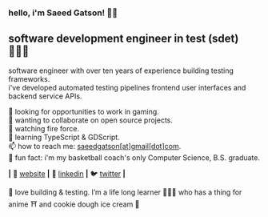 ### hello, i'm Saeed Gatson! 👋🏾

## software development engineer in test (sdet) 👨🏾‍💻
software engineer with over ten years of experience building testing frameworks. <br>
i've developed automated testing pipelines frontend user interfaces and backend service APIs. 

👀 looking for opportunities to work in gaming. <br>
👯 wanting to collaborate on open source projects. <br>
🎥 watching fire force. <br>
🧠 learning TypeScript & GDScript. <br>
📫 how to reach me: [saeedgatson[at]gmail[dot]com][email]. <br>
🎉 fun fact: i'm my basketball coach's only Computer Science, B.S. graduate. <br>

**|** 🏡 [website][website] **|** 👔 [linkedin][linkedin] **|** 🐦 [twitter][twitter] **|**
<!---
 **|** 📦 [npm][npm] **|** ⏱️ [tiktok][tiktok] **|** 📷 [instagram][instagram] 📺 [youtube][youtube] **|** 🎥 [twitch][twitch] **|** 📰 [newsletter][newsletter] **|**
-->

💚 love building & testing. I’m a life long learner 👨🏾‍🏫 who has a thing for anime ⛩️ and cookie dough ice cream 🍨

<br />
<br />

[email]: mailto:saeedgatson@gmail.com
[gatsongames]: https://gatsongames.com
[instagram]: https://instagram.com/saeedgatson
[linkedin]: https://linkedin.com/in/saeedgatson
[newsletter]: https://medium.com/thesector
[npm]: https://npmjs.com/~saeedgatson
[tiktok]: https://www.tiktok.com/@saeedgatson
[twitch]: https://twitch.tv/saeedgatson
[twitter]: https://twitter.com/saeedgatson
[website]: https://saeedgatson.com
[youtube]: https://youtube.com/saeedgatson
